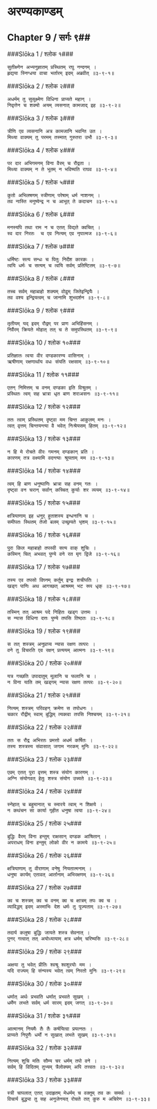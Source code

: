 अरण्यकाण्डम्
===============================


## Chapter 9  / सर्गः ९##


###Slōka 1 / श्लोक १###


    सुतीक्ष्णेन अभ्यनुज्ञातम् प्रस्थितम् रघु नन्दनम् ।
    हृद्यया स्निग्धया वाचा भर्तारम् इदम् अब्रवीत् ॥३-९-१॥


###Slōka 2 / श्लोक २###


    अधर्मम् तु सुसूक्ष्मेण विधिना प्राप्यते महान् ।
    निवृत्तेन च शक्यो अयम् व्यसनात् कामजाद् इह ॥३-९-२॥


###Slōka 3 / श्लोक ३###


    त्रीणि एव व्यसनानि अत्र कामजानि भवन्ति उत ।
    मिथ्या वाक्यम् तु परमम् तस्मात् गुरुतरा उभौ ॥३-९-३॥


###Slōka 4 / श्लोक ४###


    पर दार अभिगमनम् विना वैरम् च रौद्रता ।
    मिथ्या वाक्यम् न ते भूतम् न भविष्यति राघव ॥३-९-४॥


###Slōka 5 / श्लोक ५###


    कुतो अभिलषणम् स्त्रीणाम् परेषाम् धर्म नाशनम् ।
    तव नास्ति मनुष्येन्द्र न च आभूत् ते कदाचन ॥३-९-५॥


###Slōka 6 / श्लोक ६###


    मनस्यपि तथा राम न च एतत् विद्यते क्वचित् ।
    स्व दार निरतः  च एव नित्यम् एव नृपात्मज ॥३-९-६॥


###Slōka 7 / श्लोक ७###


    धर्मिष्टः सत्य सन्धः च पितुः निर्देश कारकः ।
    त्वयि धर्मः च सत्यम् च त्वयि सर्वम् प्रतिष्टितम् ॥३-९-७॥


###Slōka 8 / श्लोक ८###


    तच्च सर्वम् महाबाहो शक्यम् वोढुम् जितेइन्द्रियैः ।
    तव वश्य इन्द्रियत्वम् च जानामि शुभदर्शन ॥३-९-८॥


###Slōka 9 / श्लोक ९###


    तृतीयम् यद् इदम् रौद्रम् पर प्राण अभिहिंसनम् ।
    निर्वैरम् क्रियते मोहात् तत् च ते समुपस्थितम् ॥३-९-९॥


###Slōka 10 / श्लोक १०###


    प्रतिज्ञातः त्वया वीर दण्डकारण्य वासिनाम् ।
    ऋषीणाम् रक्षणार्थाय वधः संयति रक्षसाम् ॥३-९-१०॥


###Slōka 11 / श्लोक ११###


    एतन् निमित्तम् च वनम् दण्डका इति विश्रुतम् ।
    प्रस्थितः त्वम् सह भ्रात्रा धृत बाण शराअसनः ॥३-९-११॥


###Slōka 12 / श्लोक १२###


    ततः त्वाम् प्रस्थितम् दृष्ट्वा मम चिन्त आकुलम् मनः ।
    त्वत् वृत्तम् चिन्तयन्त्या वै भवेत् निःश्रेयसम् हितम् ॥३-९-१२॥


###Slōka 13 / श्लोक १३###


    न हि मे रोचते वीरः गमनम् दण्डकान् प्रति ।
    कारणम् तत्र वक्ष्यामि वदन्त्याः श्रूयताम् मम ॥३-९-१३॥


###Slōka 14 / श्लोक १४###


    त्वम् हि बाण धनुष्पाणिः भ्रात्रा सह वनम् गतः ।
    दृष्ट्वा वन चरान् सर्वान् कच्चित् कुर्याः शर व्ययम् ॥३-९-१४॥


###Slōka 15 / श्लोक १५###


    क्षत्रियाणाम् इह धनुर् हुताशस्य इन्धनानि च ।
    समीपतः स्थितम् तेजो बलम् उच्छ्रयते भृशम् ॥३-९-१५॥


###Slōka 16 / श्लोक १६###


    पुरा किल महाबाहो तपस्वी सत्य वाक् शुचिः ।
    कस्मिन् चित् अभवत् पुण्ये वने रत मृग द्विजे ॥३-९-१६॥


###Slōka 17 / श्लोक १७###


    तस्य एव तपसो विघ्नम् कर्तुम् इन्द्रः शचीपतिः ।
    खड्ग पाणिः अथ आगच्छत् आश्रमम् भट रूप धृक् ॥३-९-१७॥


###Slōka 18 / श्लोक १८###


    तस्मिन् तत् आश्रम पदे निहितः खड्ग उत्तमः ।
    स न्यास विधिना दत्तः पुण्ये तपसि तिष्ठतः ॥३-९-१८॥


###Slōka 19 / श्लोक १९###


    स तत् शस्त्रम् अनुप्राप्य न्यास रक्षण तत्परः ।
    वने तु विचरति एव रक्षन् प्रत्ययम् आत्मनः ॥३-९-१९॥


###Slōka 20 / श्लोक २०###


    यत्र गच्छति उपादातुम् मूलानि च फलानि च ।
    न विना याति तम् खड्गम् न्यास रक्षण तत्परः ॥३-९-२०॥


###Slōka 21 / श्लोक २१###


    नित्यम् शस्त्रम् परिवहन् क्रमेण स तपोधनः ।
    चकार रौद्रीम् स्वाम् बुद्धिम् त्यक्त्वा तपसि निश्चयम् ॥३-९-२१॥


###Slōka 22 / श्लोक २२###


    ततः स रौद्र अभिरतः प्रमत्तो अधर्म कर्षितः ।
    तस्य शस्त्रस्य संवासात् जगाम नरकम् मुनिः ॥३-९-२२॥


###Slōka 23 / श्लोक २३###


    एवम् एतत् पुरा वृत्तम् शस्त्र संयोग कारणम् ।
    अग्नि संयोगवत् हेतुः शस्त्र संयोग उच्यते ॥३-९-२३॥


###Slōka 24 / श्लोक २४###


    स्नेहात् च बहुमानात् च स्मारये त्वाम् न शिक्षये ।
    न कथंचन सा कार्या गृहीत धनुषा त्वया ॥३-९-२४॥


###Slōka 25 / श्लोक २५###


    बुद्धिः वैरम् विना हन्तुम् राक्षसान् दण्डक आश्रितान् ।
    अपराधम् विना हन्तुम् लोको वीर न कामये ॥३-९-२५॥


###Slōka 26 / श्लोक २६###


    क्षत्रियाणाम् तु वीराणाम् वनेषु नियतात्मनाम् ।
    धनुषा कार्यम् एतावत् आर्तानाम् अभिरक्षणम् ॥३-९-२६॥


###Slōka 27 / श्लोक २७###


    क्व च शस्त्रम् क्व च वनम् क्व च क्षात्रम् तपः क्व च ।
    व्याविद्धम् इदम् अस्माभिः देश धर्मः तु पूज्यताम् ॥३-९-२७॥


###Slōka 28 / श्लोक २८###


    तदार्य कलुषा बुद्धिः जायते शस्त्र सेवनात् ।
    पुनर् गत्वात् तत् अयोध्यायाम् क्षत्र धर्मम् चरिष्यसि ॥३-९-२८॥


###Slōka 29 / श्लोक २९###


    अक्षया तु भवेत् प्रीतिः श्वश्रू श्वशुरयोः मम ।
    यदि राज्यम् हि संन्यस्य भवेत् त्वम् निरतो मुनिः ॥३-९-२९॥


###Slōka 30 / श्लोक ३०###


    धर्मात् अर्थः प्रभवति धर्मात् प्रभवते सुखम् ।
    धर्मेण लभते सर्वम् धर्म सारम् इदम् जगत् ॥३-९-३०॥


###Slōka 31 / श्लोक ३१###


    आत्मानम् नियमैः तैः तैः कर्षयित्वा प्रयत्नतः ।
    प्राप्यते निपुणैः धर्मो न सुखात् लभते सुखम् ॥३-९-३१॥


###Slōka 32 / श्लोक ३२###


    नित्यम् शुचि मतिः सौम्य चर धर्मम् तपो वने ।
    सर्वम् हि विदितम् तुभ्यम् त्रैलोक्यम् अपि तत्त्वतः ॥३-९-३२॥


###Slōka 33 / श्लोक ३३###


    स्त्री चापलात् एतत् उदाहृतम् मेधर्मम् च वक्तुम् तव कः समर्थः ।
    विचार्य बुद्ध्या तु सह अनुजेनयत् रोचते तत् कुरु म अचिरेण ॥३-९-३३॥


